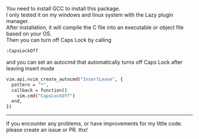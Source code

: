You need to install GCC to install this package.  
I only tested it on my windows and linux system with the Lazy plugin manager.  
After installation, it will compile the C file into an executable or object file based on your OS.  
Then you can turn off Caps Lock by calling
```bash
:CapsLockOff
```
and you can set an autocmd that automatically turns off Caps Lock after leaving insert mode
```bash
vim.api.nvim_create_autocmd("InsertLeave", {
  pattern = "*",
  callback = function()
    vim.cmd("CapsLockOff")
  end,
})
```
***

  
If you encounter any problems, or have improvements for my little code. please create an issue or PR. thx!
